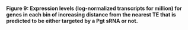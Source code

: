 #### Figure 9: Expression levels (log-normalized transcripts for million) for genes in each bin of increasing distance from the nearest TE that is predicted to be either targeted by a Pgt sRNA or not. 
